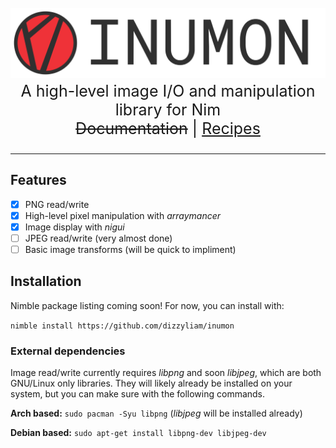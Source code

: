 <p align="center" style="font-size: 25px">
  <img src="media/banner.png"></img>
  A high-level image I/O and manipulation library for Nim
  <br>
  <del>Documentation</del> | <a href="recipes.md">Recipes</a>
</p>

---
## Features
- [x] PNG read/write
- [x] High-level pixel manipulation with *arraymancer*
- [X] Image display with *nigui*
- [ ] JPEG read/write (very almost done)
- [ ] Basic image transforms (will be quick to impliment)

## Installation

Nimble package listing coming soon! For now, you can install with:

`nimble install https://github.com/dizzyliam/inumon`

### External dependencies
Image read/write currently requires *libpng* and soon *libjpeg*, which are both GNU/Linux only libraries. They will likely already be installed on your system, but you can make sure with the following commands.

**Arch based:**
`sudo pacman -Syu libpng` (*libjpeg* will be installed already)

**Debian based:**
`sudo apt-get install libpng-dev libjpeg-dev`